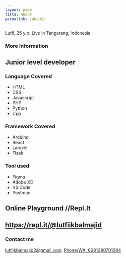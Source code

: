 ```yaml
---
layout: page
title: About
permalink: /about/
---
```


Lutfi, 25 y.o. Live in Tangerang, Indonesia

### More Information

## Junior level developer
### Language Covered
* HTML
* CSS
* Javascript
* PHP
* Python
* Cpp

### Framework Covered
* Arduino
* React
* Laravel
* Flask

### Tool used
* Figma
* Adobe XD
* VS Code
* Postman

## Online Playground //Repl.It
## <https://repl.it/@lutfiikbalmajid>

### Contact me

[lutfiikbalmajid2@gmail.com](mailto:lutfiikbalmajid2@gmail.com).
[Phone/WA: 6281380701384](https://api.whatsapp.com/send?phone=6281380701384)
